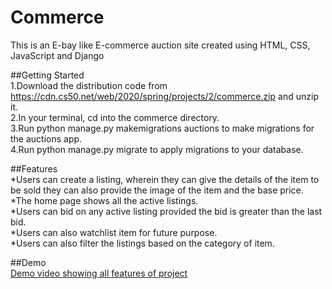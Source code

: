 # Commerce
This is an E-bay like E-commerce auction site created using HTML, CSS, JavaScript and Django  

##Getting Started  
1.Download the distribution code from https://cdn.cs50.net/web/2020/spring/projects/2/commerce.zip and unzip it.  
2.In your terminal, cd into the commerce directory.  
3.Run python manage.py makemigrations auctions to make migrations for the auctions app.  
4.Run python manage.py migrate to apply migrations to your database.  

##Features  
*Users can create a listing, wherein they can give the details of the item to be sold they can also provide the image of the item and the base price.  
*The home page shows all the active listings.  
*Users can bid on any active listing provided the bid is greater than the last bid.  
*Users can also watchlist item for future purpose.  
*Users can also filter the listings based on the category of item.  

##Demo  
[Demo video showing all features of project](https://youtu.be/T2I_trWn_nM)
